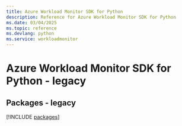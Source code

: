 ```yaml
---
title: Azure Workload Monitor SDK for Python
description: Reference for Azure Workload Monitor SDK for Python
ms.date: 03/04/2025
ms.topic: reference
ms.devlang: python
ms.service: workloadmonitor
---
```

# Azure Workload Monitor SDK for Python - legacy
## Packages - legacy
[!INCLUDE [packages](workload-monitor-index.md)]